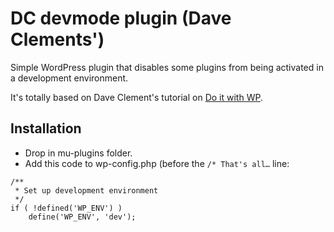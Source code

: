 DC devmode plugin (Dave Clements')
=====================================

Simple WordPress plugin that disables some plugins from being activated in a development environment.

It's totally based on Dave Clement's tutorial on [Do it with WP](https://www.doitwithwp.com/deactivate-certain-plugins-development-servers/).

Installation
------------
* Drop in mu-plugins folder.
* Add this code to wp-config.php (before the `/* That's all…` line:


```
/**
 * Set up development environment
 */
if ( !defined('WP_ENV') )
	define('WP_ENV', 'dev');
```